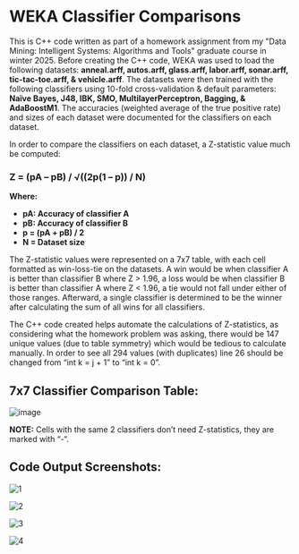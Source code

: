 # WEKA Classifier Comparisons

This is C++ code written as part of a homework assignment from my "Data Mining: Intelligent Systems: Algorithms and Tools" graduate course in winter 2025. Before creating the C++ code, WEKA was used to load the following datasets: **anneal.arff, autos.arff, glass.arff, labor.arff, sonar.arff, tic-tac-toe.arff, & vehicle.arff**. The datasets were then trained with the following classifiers using 10-fold cross-validation & default parameters: **Naïve Bayes, J48, IBK, SMO, MultilayerPerceptron, Bagging, & AdaBoostM1**. The accuracies (weighted average of the true positive rate) and sizes of each dataset were documented for the classifiers on each dataset.

In order to compare the classifiers on each dataset, a Z-statistic value much be computed:
### Z = (pA – pB) / √((2p(1 – p)) / N)
**Where:**
* **pA: Accuracy of classifier A**
* **pB: Accuracy of classifier B**
* **p = (pA + pB) / 2**
* **N = Dataset size**

The Z-statistic values were represented on a 7x7 table, with each cell formatted as win-loss-tie on the datasets. A win would be when classifier A is better than classifier B where Z > 1.96, a loss would be when classifier B is better than classifier A where Z < 1.96, a tie would not fall under either of those ranges. Afterward, a single classifier is determined to be the winner after calculating the sum of all wins for all classifiers.

The C++ code created helps automate the calculations of Z-statistics, as considering what the homework problem was asking, there would be 147 unique values (due to table symmetry) which would be tedious to calculate manually. In order to see all 294 values (with duplicates) line 26 should be changed from “int k = j + 1” to “int k = 0”.

## 7x7 Classifier Comparison Table:

![image](https://github.com/user-attachments/assets/edfab514-380d-4890-ba7e-40a40d8b97fd)

**NOTE:** Cells with the same 2 classifiers don’t need Z-statistics, they are marked with “-“.

## Code Output Screenshots:

![1](https://github.com/user-attachments/assets/b14002e0-5d24-4aa1-a2b4-a213df7a6f9c)

![2](https://github.com/user-attachments/assets/8ae10d00-79aa-489a-a835-72309796b6df)

![3](https://github.com/user-attachments/assets/930abf74-1f28-4525-a4b2-5a37a8717265)

![4](https://github.com/user-attachments/assets/e498db66-0a17-40a4-9e5a-11e4b08e4363)

